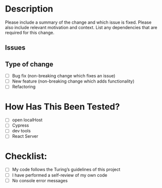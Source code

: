 # Description

Please include a summary of the change and which issue is fixed. Please also include relevant motivation and context. List any dependencies that are required for this change.

## Issues

## Type of change

- [ ] Bug fix (non-breaking change which fixes an issue)
- [ ] New feature (non-breaking change which adds functionality)
- [ ] Refactoring

# How Has This Been Tested?

- [ ] open localHost
- [ ] Cypress
- [ ] dev tools
- [ ] React Server

# Checklist:

- [ ] My code follows the Turing’s guidelines of this project
- [ ] I have performed a self-review of my own code
- [ ] No console error messages
